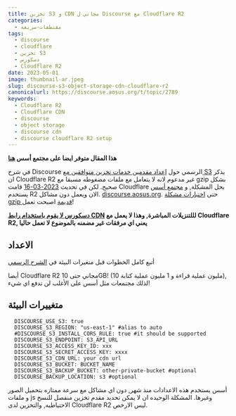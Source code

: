 ```yaml
---
title: تخزين S3 و CDN مجاني ل Discourse مع Cloudflare R2
categories:
  - مقتطفات-سريعة
tags:
  - discourse
  - cloudflare
  - تخزين S3
  - دسكورس
  - Cloudflare R2
date: 2023-05-01
image: thumbnail-ar.jpeg
slug: discourse-s3-object-storage-cdn-cloudflare-r2
canonicalurl: https://discourse.aosus.org/t/topic/2789
keywords:
  - Cloudflare R2
  - Cloudflare CDN
  - discourse
  - object storage
  - discourse cdn
  - discourse cloudflare R2 setup
---
```


**هذا المقال متوفر ايضا على مجتمع أسس [هنا](https://discourse.aosus.org/t/topic/2789)**

في شرح Discourse الرسمي حول [إعداد مقدمين خدمات تخزين متوافقين مع S3](https://meta.discourse.org/t/configure-an-s3-compatible-object-storage-provider-for-uploads/148916) يذكر ان Cloudflare R2 غير مدعوم لانه لا يتعامل مع ملفات مضغوطه مسبقا مع gzip بشكل صحيح.
لكن في تحديث [2023-03-16](https://developers.cloudflare.com/r2/reference/changelog/#2023-03-16) قامت Cloudflare بحل المشكلة, و [مجتمع أسس](https://aosus.org) يستخدم R2 الان ويعمل دون مشاكل. [discourse.aosus.org](https://discourse.aosus.org).
حتى [اختبارات مشكلة gzip قديمة](https://gist.github.com/csuhta/0001d1bb74200412bc1d7f9e11ec4ea5) اصبحت تعمل!

**[دسكورس لا يقوم باستخدام رابط CDN](https://meta.discourse.org/t/s3-cdn-url-not-being-used-on-non-image-uploads/175332) لللتنزيلات المباشرة, وهذا لا يعمل مع Cloudflare R2, يعني اي مرفقات غير مضمنه بالموضوع لا تعمل حاليا**

## الاعداد
أتبع كامل الخطوات قبل متغيرات البيئة في [الشرح الرسمي](https://meta.discourse.org/t/configure-an-s3-compatible-object-storage-provider-for-uploads/148916)

أيضا Cloudflare R2 مجاني حتى 10GB! (10 مليون عملية قراءة و 1 مليون عملية كتابة), لذلك مجتمعات مثل أسس على الأغلب لن تدفع اي شيء!

## متغييرات البيئة

```
  DISCOURSE_USE_S3: true
  DISCOURSE_S3_REGION: "us-east-1" #alias to auto
  #DISCOURSE_S3_INSTALL_CORS_RULE: true #it should be supported
  DISCOURSE_S3_ENDPOINT: S3_API_URL
  DISCOURSE_S3_ACCESS_KEY_ID: xxx
  DISCOURSE_S3_SECRET_ACCESS_KEY: xxxx
  DISCOURSE_S3_CDN_URL: your cdn url
  DISCOURSE_S3_BUCKET: BUCKET_NAME
  DISCOURSE_S3_BACKUP_BUCKET: other-private-bucket #optional
  DISCOURSE_BACKUP_LOCATION: s3 #optional
```

أسس يستخدم هذه الاعدادات منذ شهر, دون اي مشاكل مع سرعة ممتازه بتحميل الصور و ملفات js وغيرها.
المشكلة الوحيده ان لا يمكن تحديد مقدم تخزين منفصل للنسخ الاحتياطيه, والتخزين لدى Cloudflare R2 ليس الارخص.
